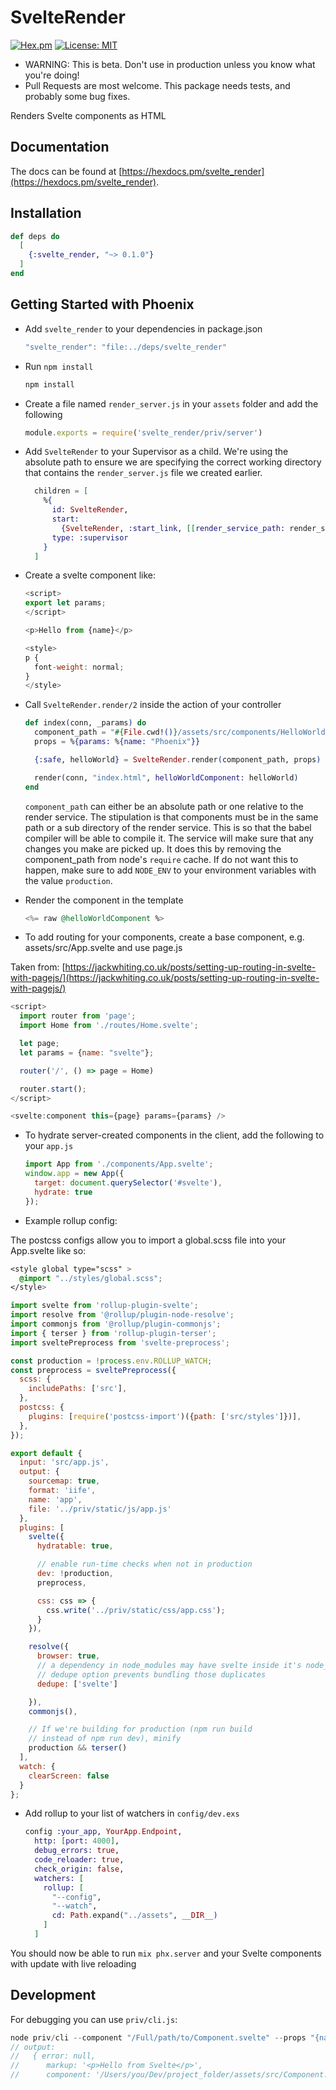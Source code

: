 # SvelteRender

[![Hex.pm](https://img.shields.io/hexpm/dt/svelte_render.svg)](https://hex.pm/packages/svelte_render)
[![License: MIT](https://img.shields.io/badge/License-MIT-yellow.svg)](https://opensource.org/licenses/MIT)

- WARNING: This is beta. Don't use in production unless you know what you're doing!
- Pull Requests are most welcome. This package needs tests, and probably some bug fixes.

Renders Svelte components as HTML

## Documentation

The docs can
be found at [https://hexdocs.pm/svelte_render](https://hexdocs.pm/svelte_render).

## Installation

```elixir
def deps do
  [
    {:svelte_render, "~> 0.1.0"}
  ]
end
```

## Getting Started with Phoenix

- Add `svelte_render` to your dependencies in package.json

  ```js
  "svelte_render": "file:../deps/svelte_render"
  ```

- Run `npm install`

  ```bash
  npm install
  ```

- Create a file named `render_server.js` in your `assets` folder and add the following

  ```js
  module.exports = require('svelte_render/priv/server')
  ```

- Add `SvelteRender` to your Supervisor as a child. We're using the absolute path to ensure we are specifying the correct working directory that contains the `render_server.js` file we created earlier.

  ```elixir
    children = [
      %{
        id: SvelteRender,
        start:
          {SvelteRender, :start_link, [[render_service_path: render_service_path, pool_size: 4]]},
        type: :supervisor
      }
    ]
  ```

- Create a svelte component like:

  ```js
  <script>
  export let params;
  </script>

  <p>Hello from {name}</p>

  <style>
  p {
    font-weight: normal;
  }
  </style>

  ```

- Call `SvelteRender.render/2` inside the action of your controller

  ```elixir
  def index(conn, _params) do
    component_path = "#{File.cwd!()}/assets/src/components/HelloWorld.svelte"
    props = %{params: %{name: "Phoenix"}}

    {:safe, helloWorld} = SvelteRender.render(component_path, props)

    render(conn, "index.html", helloWorldComponent: helloWorld)
  end
  ```

  `component_path` can either be an absolute path or one relative to the render service. The stipulation is that components must be in the same path or a sub directory of the render service. This is so that the babel compiler will be able to compile it. The service will make sure that any changes you make are picked up. It does this by removing the component_path from node's `require` cache. If do not want this to happen, make sure to add `NODE_ENV` to your environment variables with the value `production`.

- Render the component in the template

  ```elixir
  <%= raw @helloWorldComponent %>
  ```

- To add routing for your components, create a base component, e.g. assets/src/App.svelte and use page.js

Taken from: [https://jackwhiting.co.uk/posts/setting-up-routing-in-svelte-with-pagejs/](https://jackwhiting.co.uk/posts/setting-up-routing-in-svelte-with-pagejs/)

  ```js
  <script>
    import router from 'page';
    import Home from './routes/Home.svelte';

    let page;
    let params = {name: "svelte"};

    router('/', () => page = Home)

    router.start();
  </script>

  <svelte:component this={page} params={params} />
  ```

- To hydrate server-created components in the client, add the following to your `app.js`

  ```js
  import App from './components/App.svelte';
  window.app = new App({
    target: document.querySelector('#svelte'),
    hydrate: true
  });
  ```

- Example rollup config:

The postcss configs allow you to import a global.scss file into your App.svelte like so:

  ```css
  <style global type="scss" >
    @import "../styles/global.scss";
  </style>
  ```


  ```js
  import svelte from 'rollup-plugin-svelte';
  import resolve from '@rollup/plugin-node-resolve';
  import commonjs from '@rollup/plugin-commonjs';
  import { terser } from 'rollup-plugin-terser';
  import sveltePreprocess from 'svelte-preprocess';

  const production = !process.env.ROLLUP_WATCH;
  const preprocess = sveltePreprocess({
    scss: {
      includePaths: ['src'],
    },
    postcss: {
      plugins: [require('postcss-import')({path: ['src/styles']})],
    },
  });

  export default {
    input: 'src/app.js',
    output: {
      sourcemap: true,
      format: 'iife',
      name: 'app',
      file: '../priv/static/js/app.js'
    },
    plugins: [
      svelte({
        hydratable: true,

        // enable run-time checks when not in production
        dev: !production,
        preprocess,

        css: css => {
          css.write('../priv/static/css/app.css');
        }
      }),

      resolve({
        browser: true,
        // a dependency in node_modules may have svelte inside it's node_modules folder
        // dedupe option prevents bundling those duplicates
        dedupe: ['svelte']

      }),
      commonjs(),

      // If we're building for production (npm run build
      // instead of npm run dev), minify
      production && terser()
    ],
    watch: {
      clearScreen: false
    }
  };
  ```

- Add rollup to your list of watchers in `config/dev.exs`

  ```elixir
  config :your_app, YourApp.Endpoint,
    http: [port: 4000],
    debug_errors: true,
    code_reloader: true,
    check_origin: false,
    watchers: [
      rollup: [
        "--config",
        "--watch",
        cd: Path.expand("../assets", __DIR__)
      ]
    ]
  ```

You should now be able to run `mix phx.server` and your Svelte components with update with live reloading

## Development

For debugging you can use `priv/cli.js`:

```js
node priv/cli --component "/Full/path/to/Component.svelte" --props "{name: 'Svelte'}"
// output:
//   { error: null,
//      markup: '<p>Hello from Svelte</p>',
//      component: '/Users/you/Dev/project_folder/assets/src/Component.svelte' }
```
